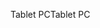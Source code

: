 <span data-ttu-id="678cf-101">Tablet PC</span><span class="sxs-lookup"><span data-stu-id="678cf-101">Tablet PC</span></span>